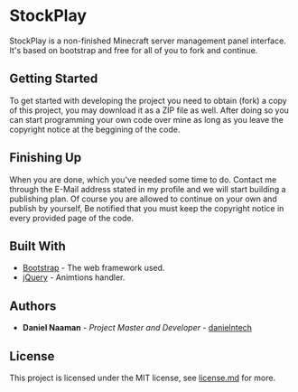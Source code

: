 # StockPlay

StockPlay is a non-finished Minecraft server management panel interface. It's based on bootstrap and free for all of you to fork and continue.

## Getting Started

To get started with developing the project you need to obtain (fork) a copy of this project, you may download it as a ZIP file as well. After doing so you can start programming your own code over mine as long as you leave the copyright notice at the beggining of the code.

## Finishing Up

When you are done, which you've needed some time to do. Contact me through the E-Mail address stated in my profile and we will start building a publishing plan. Of course you are allowed to continue on your own and publish by yourself, Be notified that you must keep the copyright notice in every provided page of the code.

## Built With

* [Bootstrap](http://getbootstrap.com/) - The web framework used.
* [jQuery](https://jquery.com/) - Animtions handler.

## Authors

* **Daniel Naaman** - *Project Master and Developer* - [danielntech](https://github.com/danielntech)

## License

This project is licensed under the MIT license, see [license.md](https://github.com/danielntech/stockplay/blob/master/readme.md) for more.

